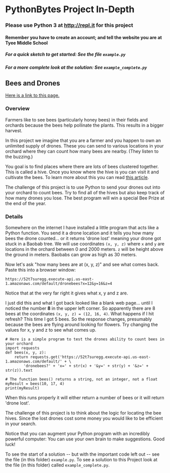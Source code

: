 # PythonBytes Project In-Depth


### Please use Python 3 at http://repl.it for this project
#### Remember you have to create an account; and tell the website you are at Tyee Middle School
##### For a quick sketch to get started: See the file `example.py`
##### For a more complete look at the solution: See `example_complete.py`


## Bees and Drones


[Here is a link to this page.](https://github.com/robfatland/pythonbytes/tree/master/projects/bees#pythonbytes-project-in-depth)


### Overview

Farmers like to see bees (particularly honey bees) in their fields and orchards because the bees help pollinate the plants.
This results in a bigger harvest. 


In this project we imagine that you are a farmer and you happen to own an unlimited supply of drones. These
you can send to various locations in your orchard where they can count how many bees are nearby. (They listen 
to the buzzing.)


You goal is to find places where there are lots of bees clustered together. This is called a hive. Once you know
where the hive is you can visit it and cultivate the bees. To learn more about this
you can read [this article](https://en.wikipedia.org/wiki/Swarming_(honey_bee)).


The challenge of this project is to use Python to send your drones out into your orchard to count bees.
Try to find all of the hives but also keep track of how many drones you lose. The best program will win a
special Bee Prize at the end of the year. 


### Details


Somewhere on the internet I have installed a little program that acts like a Python function. You
send it a drone location and it tells you how many bees the drone counted... or it returns 'drone lost'
meaning your drone got stuck in a Baobab tree. We will use coordinates `(x, y, z)` where `x` and `y`
are locations in the orchard between 0 and 2000 meters. `z` will be height above the ground in meters. 
Baobabs can grow as high as 30 meters. 


Now let's ask "how many bees are at (x, y, z)" and see what comes back. Paste this into a
browser window: 


```
https://52t7suregg.execute-api.us-east-1.amazonaws.com/default/dronebees?x=12&y=16&z=4
```

Notice that at the very far right it gives what x, y and z are.


I just did this and what I got back looked like a blank web page... until I noticed the number **8** in the upper left corner. 
So apparently there are 8 bees at the coordinates ```(x, y, z) = (12, 16, 4)```. What happens if I hit refresh?
This time I got 5 bees. So the response changes, presumably because the bees are flying around looking for flowers. 
Try changing the values for x, y and z to see what comes up. 


```
# Here is a simple program to test the drones ability to count bees in your orchard
import requests
def bees(x, y, z): 
    return requests.get('https://52t7suregg.execute-api.us-east-1.amazonaws.com/default/' + \
        'dronebees?' + 'x=' + str(x) + '&y=' + str(y) + '&z=' + str(z)).text

# The function bees() returns a string, not an integer, not a float 
myResult = bees(10, 17, 4)
print(myResult)
```


When this runs properly it will either return a number of bees or it will return 'drone lost'. 


The challenge of this project is to think about the logic for locating the bee hives. Since the lost drones
cost some money you would like to be efficient in your search. 


Notice that you can augment your Python program with an incredibly powerful computer: You can use your own brain
to make suggestions. Good luck!


To see the start of a solution -- but with the important code left out -- see the file (in this folder) `example.py`.
To see a solution to this Project look at the file (in this folder) called `example_complete.py`.


